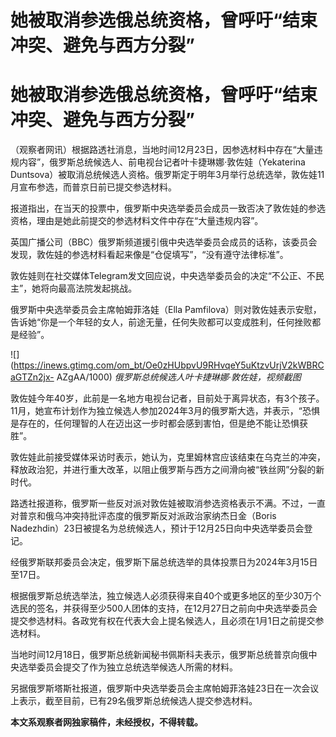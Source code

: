 # 她被取消参选俄总统资格，曾呼吁“结束冲突、避免与西方分裂”

# 她被取消参选俄总统资格，曾呼吁“结束冲突、避免与西方分裂”

（观察者网讯）根据路透社消息，当地时间12月23日，因参选材料中存在“大量违规内容”，俄罗斯总统候选人、前电视台记者叶卡捷琳娜·敦佐娃（Yekaterina
Duntsova）被取消总统候选人资格。俄罗斯定于明年3月举行总统选举，敦佐娃11月宣布参选，而普京日前已提交参选材料。

报道指出，在当天的投票中，俄罗斯中央选举委员会成员一致否决了敦佐娃的参选资格，理由是她此前提交的参选材料文件中存在“大量违规内容”。

英国广播公司（BBC）俄罗斯频道援引俄中央选举委员会成员的话称，该委员会发现，敦佐娃的参选材料看起来像是“仓促填写”，“没有遵守法律标准”。

敦佐娃则在社交媒体Telegram发文回应说，中央选举委员会的决定“不公正、不民主”，她将向最高法院发起挑战。

俄罗斯中央选举委员会主席帕姆菲洛娃（Ella
Pamfilova）则对敦佐娃表示安慰，告诉她“你是一个年轻的女人，前途无量，任何失败都可以变成胜利，任何挫败都是经验”。

![](https://inews.gtimg.com/om_bt/Oe0zHUbpvU9RHvqeY5uKtzvUrjV2kWBRCaGTZn2jx-
AZgAA/1000) _俄罗斯总统候选人叶卡捷琳娜·敦佐娃，视频截图_

敦佐娃今年40岁，此前是一名地方电视台记者，目前处于离异状态，有3个孩子。11月，她宣布计划作为独立候选人参加2024年3月的俄罗斯大选，并表示，“恐惧是存在的，任何理智的人在迈出这一步时都会感到害怕，但是绝不能让恐惧获胜”。

敦佐娃此前接受媒体采访时表示，她认为，克里姆林宫应该结束在乌克兰的冲突，释放政治犯，并进行重大改革，以阻止俄罗斯与西方之间滑向被“铁丝网”分裂的新时代。

路透社报道称，俄罗斯一些反对派对敦佐娃被取消参选资格表示不满。不过，一直对普京和俄乌冲突持批评态度的俄罗斯反对派政治家纳杰日金（Boris
Nadezhdin）23日被提名为总统候选人，预计于12月25日向中央选举委员会登记。

经俄罗斯联邦委员会决定，俄罗斯下届总统选举的具体投票日为2024年3月15日至17日。

根据俄罗斯总统选举法，独立候选人必须获得来自40个或更多地区的至少30万个选民的签名，并获得至少500人团体的支持，在12月27日之前向中央选举委员会提交参选材料。各政党有权在代表大会上提名候选人，且必须在1月1日之前提交参选材料。

当地时间12月18日，俄罗斯总统新闻秘书佩斯科夫表示，俄罗斯总统普京向俄中央选举委员会提交了作为独立总统选举候选人所需的材料。

另据俄罗斯塔斯社报道，俄罗斯中央选举委员会主席帕姆菲洛娃23日在一次会议上表示，截至目前，已有29名俄罗斯总统候选人提交参选材料。

**本文系观察者网独家稿件，未经授权，不得转载。**

